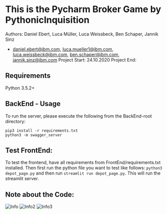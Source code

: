 # This is the Pycharm Broker Game by PythonicInquisition


Authors: Daniel Ebert, Luca Müller, Luca Weissbeck, Ben Schaper, Jannik Sinz
- daniel.ebert@ibm.com, luca.mueller1@ibm.com, luca.weissbeck@ibm.com, ben.schaper@ibm.com, jannik.sinz@ibm.com
Project Start: 24.10.2020
Project End:

## Requirements
Python 3.5.2+

## BackEnd - Usage
To run the server, please execute the following from the BackEnd-root directory:

```
pip3 install -r requirements.txt
python3 -m swagger_server
```

## Test FrontEnd:

To test the frontend, have all requirements from FrontEnd/requirements.txt installed. Then first run the python file you want to test like follows: ```python3 depot_page.py``` and then run ```streamlit run depot_page.py```. This will run the streamlit server.

## Note about the Code:
![Info](https://preview.redd.it/6ihfuz3c6q251.jpg?width=640&crop=smart&auto=webp&s=dad5b7caaaf0ed82425997bfc731433fa155ec9e)
![Info2](https://preview.redd.it/k4o9e5e0zlu51.jpg?width=640&crop=smart&auto=webp&s=7d69a25ab67393ab0956a4733940fc7fa0a2dbdd)
![Info3](https://i.redd.it/jsn52i9flyv51.jpg)
